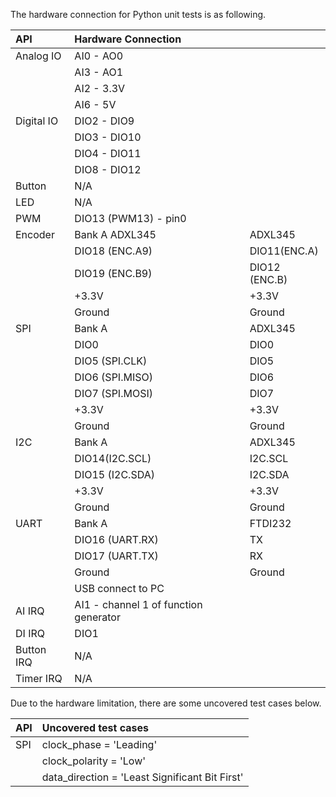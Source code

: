 The hardware connection for Python unit tests is as following.

|API|Hardware Connection||
|:--|:--|:--|
|Analog IO|AI0 - AO0||
||AI3 - AO1||
||AI2 - 3.3V||
||AI6 - 5V||
|Digital IO|DIO2 - DIO9||
||DIO3 - DIO10||
||DIO4 - DIO11||
||DIO8 - DIO12||
|Button|N/A||
|LED|N/A||
|PWM|DIO13 (PWM13) - pin0||
|Encoder|Bank A             ADXL345|ADXL345|
||DIO18 (ENC.A9)|DIO11(ENC.A)|
||DIO19 (ENC.B9)|DIO12 (ENC.B)|
||+3.3V|+3.3V|
||Ground|Ground|
|SPI|Bank A|ADXL345|
||DIO0|DIO0|
||DIO5 (SPI.CLK)|DIO5|
||DIO6 (SPI.MISO)|DIO6|
||DIO7 (SPI.MOSI)|DIO7|
||+3.3V|+3.3V|
||Ground|Ground|
|I2C|Bank A|ADXL345|
||DIO14(I2C.SCL)|I2C.SCL|
||DIO15 (I2C.SDA)|I2C.SDA|
||+3.3V|+3.3V|
||Ground|Ground|
|UART|Bank A|FTDI232|
||DIO16 (UART.RX)|TX|
||DIO17 (UART.TX)|RX|
||Ground|Ground|
||USB connect to PC||
|AI IRQ|AI1 - channel 1 of function generator||
|DI IRQ|DIO1||
|Button IRQ|N/A||
|Timer IRQ|N/A||


Due to the hardware limitation, there are some uncovered test cases below.

|API|Uncovered test cases|
|:--|:--|
|SPI|clock_phase = 'Leading'|
||clock_polarity = 'Low'|
||data_direction = 'Least Significant Bit First'|
